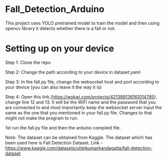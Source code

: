 # Fall_Detection_Arduino
This project uses YOLO pretrained model to train the model and then using opencv library it detects whether there is a fall or not. 

# Setting up on your device 
Step 1: Clone the repo 

Step 2: Change the path according to your device in dataset.yaml

Step 3: In the fall.py file, change the websocket host and port according to your device (you can also leave it the way it is)

Step 4: Open this link,(https://wokwi.com/projects/421389136161014785), change line 12 and 13. It will be the WiFi name and the password that you are connected to and most importantly keep the websocket server input the same as the one that you mentioned in your fall.py file. Changes to that might not make the program to run.  

1st run the fall.py file and then the  arduino compiled file. 

Note: The dataset can be obtained from Kaggle. The dataset which has been used here is Fall Detection Dataset. Link - https://www.kaggle.com/datasets/uttejkumarkandagatla/fall-detection-dataset
